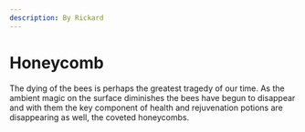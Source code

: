 ```yaml
---
description: By Rickard
---
```


# Honeycomb

The dying of the bees is perhaps the greatest tragedy of our time. As the ambient magic on the surface diminishes the bees have begun to disappear and with them the key component of health and rejuvenation potions are disappearing as well, the coveted honeycombs.
